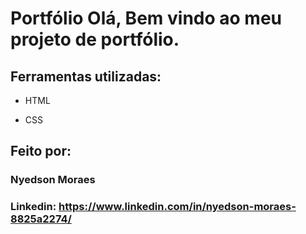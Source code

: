 # Portfólio Olá, Bem vindo ao meu projeto de portfólio.

## Ferramentas utilizadas:

* HTML

* CSS

## Feito por:

### Nyedson Moraes

### Linkedin: https://www.linkedin.com/in/nyedson-moraes-8825a2274/

```

